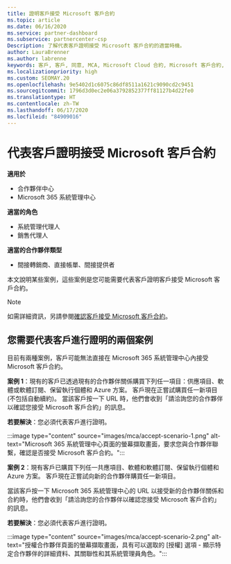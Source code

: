 ```yaml
---
title: 證明客戶接受 Microsoft 客戶合約
ms.topic: article
ms.date: 06/16/2020
ms.service: partner-dashboard
ms.subservice: partnercenter-csp
Description: 了解代表客戶證明接受 Microsoft 客戶合約的適當時機。
author: LauraBrenner
ms.author: labrenne
keywords: 客戶, 客戶, 同意, MCA, Microsoft Cloud 合約, Microsoft 客戶合約, 客戶合約範本, 證明接受
ms.localizationpriority: high
ms.custom: SEOMAY.20
ms.openlocfilehash: 9e5402d1c6075c86df8511a1621c9090cd2c9451
ms.sourcegitcommit: 1796d3d0ec2e06a3792852377ff81127b4d22fe0
ms.translationtype: HT
ms.contentlocale: zh-TW
ms.lasthandoff: 06/17/2020
ms.locfileid: "84909016"
---
```

# <a name="attest-acceptance-of-the-microsoft-customer-agreement-on-behalf-of-your-customer"></a>代表客戶證明接受 Microsoft 客戶合約

**適用於**

- 合作夥伴中心
- Microsoft 365 系統管理中心

**適當的角色**

- 系統管理代理人
- 銷售代理人

**適當的合作夥伴類型**

- 間接轉銷商、直接帳單、間接提供者

本文說明某些案例，這些案例是您可能需要代表客戶證明客戶接受 Microsoft 客戶合約。

>[!NOTE]
>如需詳細資訊，另請參閱[確認客戶接受 Microsoft 客戶合約](confirm-customer-agreement.md)。

## <a name="two-scenarios-where-you-need-to-attest-on-behalf-of-your-customer"></a>您需要代表客戶進行證明的兩個案例

目前有兩種案例，客戶可能無法直接在 Microsoft 365 系統管理中心內接受 Microsoft 客戶合約。

**案例 1**：現有的客戶已透過現有的合作夥伴關係購買下列任一項目：供應項目、軟體或軟體訂閱、保留執行個體和 Azure 方案。 客戶現在正嘗試購買任一新項目 (不包括自動續約)。 當該客戶按一下 URL 時，他們會收到「請洽詢您的合作夥伴以確認您接受 Microsoft 客戶合約」的訊息。  

**若要解決**：您必須代表客戶進行證明。

:::image type="content" source="images/mca/accept-scenario-1.png" alt-text="Microsoft 365 系統管理中心頁面的螢幕擷取畫面，要求您與合作夥伴聯繫，確認是否接受 Microsoft 客戶合約。":::

**案例 2**：現有客戶已購買下列任一共應項目、軟體和軟體訂閱、保留執行個體和 Azure 方案。 客戶現在正嘗試向新的合作夥伴購買任一新項目。

當該客戶按一下 Microsoft 365 系統管理中心的 URL 以接受新的合作夥伴關係和合約時，他們會收到「請洽詢您的合作夥伴以確認您接受 Microsoft 客戶合約」的訊息。  

**若要解決**：您必須代表客戶進行證明。  

:::image type="content" source="images/mca/accept-scenario-2.png" alt-text="授權合作夥伴頁面的螢幕擷取畫面，具有可以選取的 [授權] 選項 - 顯示特定合作夥伴的詳細資料、其關聯性和其系統管理員角色。":::